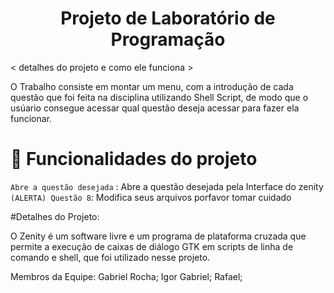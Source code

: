 # <h1 align="center"> Projeto de Laboratório de Programação </h1>



< detalhes do projeto e como ele funciona >

O Trabalho consiste em montar um menu, com a introdução de cada questão que foi feita na disciplina utilizando Shell Script, de modo que o usúario consegue acessar qual questão deseja acessar para fazer ela funcionar.






# :hammer: Funcionalidades do projeto

`Abre a questão desejada` : Abre a questão desejada pela Interface do zenity
`(ALERTA) Questão 8`: Modifica seus arquivos porfavor tomar cuidado 






#Detalhes do Projeto:

O Zenity é um software livre e um programa de plataforma cruzada que permite a execução de caixas de diálogo GTK em scripts de linha de comando e shell, que foi utilizado nesse projeto.










Membros da Equipe: Gabriel Rocha;
                   Igor Gabriel;
                   Rafael;
